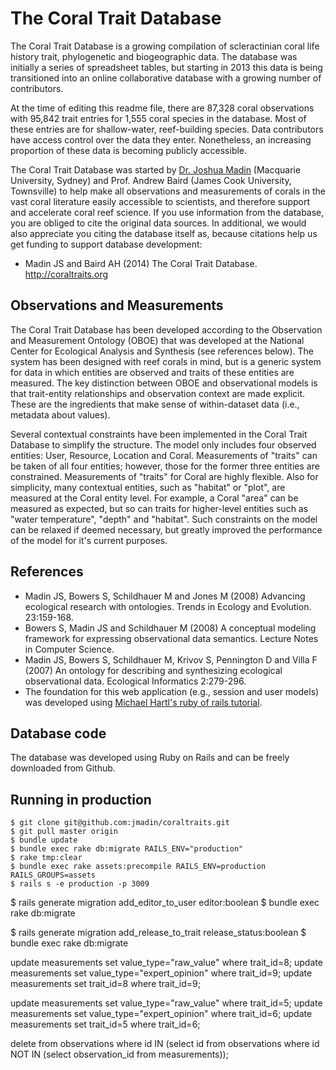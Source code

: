 The Coral Trait Database
========================

The Coral Trait Database is a growing compilation of scleractinian coral life history trait, phylogenetic and biogeographic data. The database was initially a series of spreadsheet tables, but starting in 2013 this data is being transitioned into an online collaborative database with a growing number of contributors.

At the time of editing this readme file, there are 87,328 coral observations with 95,842 trait entries for 1,555 coral species in the database. Most of these entries are for shallow-water, reef-building species. Data contributors have access control over the data they enter. Nonetheless, an increasing proportion of these data is becoming publicly accessible.

The Coral Trait Database was started by [Dr. Joshua Madin](http://acropora.bio.mq.edu.au) (Macquarie University, Sydney) and Prof. Andrew Baird (James Cook University, Townsville) to help make all observations and measurements of corals in the vast coral literature easily accessible to scientists, and therefore support and accelerate coral reef science. If you use information from the database, you are obliged to cite the original data sources. In additional, we would also appreciate you citing the database itself as, because citations help us get funding to support database development:

* Madin JS and Baird AH (2014) The Coral Trait Database. http://coraltraits.org

## Observations and Measurements

The Coral Trait Database has been developed according to the Observation and Measurement Ontology (OBOE) that was developed at the National Center for Ecological Analysis and Synthesis (see references below). The system has been designed with reef corals in mind, but is a generic system for data in which entities are observed and traits of these entities are measured. The key distinction between OBOE and observational models is that trait-entity relationships and observation context are made explicit. These are the ingredients that make sense of within-dataset data (i.e., metadata about values).

Several contextual constraints have been implemented in the Coral Trait Database to simplify the structure. The model only includes four observed entities: User, Resource, Location and Coral. Measurements of "traits" can be taken of all four entities; however, those for the former three entities are constrained. Measurements of "traits" for Coral are highly flexible. Also for simplicity, many contextual entities, such as "habitat" or "plot", are measured at the Coral entity level. For example, a Coral "area" can be measured as expected, but so can traits for higher-level entities such as "water temperature", "depth" and "habitat". Such constraints on the model can be relaxed if deemed necessary, but greatly improved the performance of the model for it's current purposes.

## References

* Madin JS, Bowers S, Schildhauer M and Jones M (2008) Advancing ecological research with ontologies. Trends in Ecology and Evolution. 23:159-168.
* Bowers S, Madin JS and Schildhauer M (2008) A conceptual modeling framework for expressing observational data semantics. Lecture Notes in Computer Science.
* Madin JS, Bowers S, Schildhauer M, Krivov S, Pennington D and Villa F (2007) An ontology for describing and synthesizing ecological observational data. Ecological Informatics 2:279-296.
* The foundation for this web application (e.g., session and user models) was developed using [Michael Hartl's ruby of rails tutorial](http://railstutorial.org/).

## Database code

The database was developed using Ruby on Rails and can be freely downloaded from Github.

## Running in production

	$ git clone git@github.com:jmadin/coraltraits.git
	$ git pull master origin
	$ bundle update
	$ bundle exec rake db:migrate RAILS_ENV="production"
	$ rake tmp:clear
	$ bundle exec rake assets:precompile RAILS_ENV=production RAILS_GROUPS=assets
	$ rails s -e production -p 3009


  $ rails generate migration add_editor_to_user editor:boolean
  $ bundle exec rake db:migrate

  $ rails generate migration add_release_to_trait release_status:boolean
  $ bundle exec rake db:migrate

update measurements set value_type="raw_value" where trait_id=8;
update measurements set value_type="expert_opinion" where trait_id=9;
update measurements set trait_id=8 where trait_id=9;

update measurements set value_type="raw_value" where trait_id=5;
update measurements set value_type="expert_opinion" where trait_id=6;
update measurements set trait_id=5 where trait_id=6;


delete from observations where id IN (select id from observations where id NOT IN (select observation_id from measurements));






